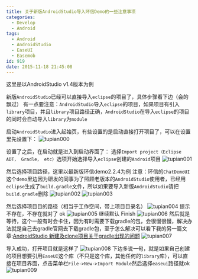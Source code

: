 ```yaml
---
title: 关于新版AndroidStudio导入环信Demo的一些注意事项
categories:
  - Develop
  - Android
tags:
  - Android
  - AndroidStudio
  - EaseUI
  - Easemob
id: 919
date: 2015-11-18 21:45:08
---
```


这里是以AndroidStudio v1.4版本为例

新版`AndroidStudio`已经可以直接导入`eclipse`的项目了，具体步骤看下边（会的飘过）
有一点要注意：`AndroidStudio`导入`eclipse`的项目，如果项目有引入`library`项目，并且`library`项目路径正确，`AndroidStudio`在导入`eclipse`的项目的同时会自动导入`library`为`module`

启动`AndroidStudio`进入起始页，有些设置的是启动直接打开项目了，可以在设置里先设置下：
![tupian000](http://wp-melove.qiniudn.com/blogimg/2015/11/tupian000.png)

设置了之后，在启动就是进入到启动界面了：
选择`Import project（Eclipse ADT， Gradle， etc）`选项开始选择导入`eclipse`创建的`Android`项目
![tupian001](http://wp-melove.qiniudn.com/blogimg/2015/11/tupian001.png)

然后选择项目路径，这里以最新版环信demo2.2.4为例
注意：环信的`ChatDemoUI`这个`demo`里边因为研发的同事为了照顾老版本的`AndroidStudio`使用者，已经用`eclipse`生成了`build.gradle`文件，所以如果要导入新版`AndroidStudio`请把`build.gradle`删除
![tupian002](http://wp-melove.qiniudn.com/blogimg/2015/11/tupian002.png)
![tupian003](http://wp-melove.qiniudn.com/blogimg/2015/11/tupian003.png)

然后选择项目目的路径（相当于工作空间，带上项目目录名）
![tupian004](http://wp-melove.qiniudn.com/blogimg/2015/11/tupian004.png)
提示不存在，不存在就对了 ok
![tupian005](http://wp-melove.qiniudn.com/blogimg/2015/11/tupian005.png)
继续默认 Finish
![tupian006](http://wp-melove.qiniudn.com/blogimg/2015/11/tupian006.png)
然后就是等待，这个一般有时会卡住，因为有时需要下载gradle的包，会很慢很慢，解决办法就是自己去gradle官网去下载gradle包，至于怎么解决可以看下我的另一篇文章:[AndroidStudio 新建及clone项目关于gradle出现的问题](http://melove.net/lzan13/develops/android-develop/androidstudio-gradle-down-error-915.html)
![tupian007](http://wp-melove.qiniudn.com/blogimg/2015/11/tupian007.png)

导入成功，打开项目就是这样了
![tupian008](http://wp-melove.qiniudn.com/blogimg/2015/11/tupian008.png)
下边多说一句，就是如果自己创建的项目想要引用`EaseUI`这个库（不只是这个库，其他任何的`library`库），可以直接在项目界面，点击菜单栏`File->New->Import Module`然后选择`easeui`路径就ok
![tupian009](http://wp-melove.qiniudn.com/blogimg/2015/11/tupian009.png)